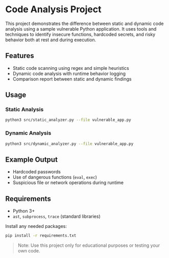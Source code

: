 # Code Analysis Project

This project demonstrates the difference between static and dynamic code analysis using a sample vulnerable Python application. It uses tools and techniques to identify insecure functions, hardcoded secrets, and risky behavior both at rest and during execution.

## Features

- Static code scanning using regex and simple heuristics
- Dynamic code analysis with runtime behavior logging
- Comparison report between static and dynamic findings

## Usage

### Static Analysis

```bash
python3 src/static_analyzer.py --file vulnerable_app.py
```

### Dynamic Analysis

```bash
python3 src/dynamic_analyzer.py --file vulnerable_app.py
```

## Example Output

- Hardcoded passwords
- Use of dangerous functions (`eval`, `exec`)
- Suspicious file or network operations during runtime

## Requirements

- Python 3+
- `ast`, `subprocess`, `trace` (standard libraries)

Install any needed packages:

```bash
pip install -r requirements.txt
```

> Note: Use this project only for educational purposes or testing your own code.
